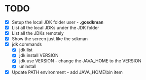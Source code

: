 TODO
===========================================

- [x] Setup the local JDK folder user - **.gosdkman**
- [x] List all the local JDKs under the JDK folder
- [x] List all the JDKs remotely
- [x] Show the screen just like the sdkman
- [x] jdk commands
    - [x] jdk list
    - [x] jdk install VERSION
    - [x] jdk use VERSION - change the JAVA_HOME to the VERSION
    - [x] uninstall

- [x] Update PATH environment - add JAVA_HOME\bin item

